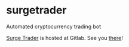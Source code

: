 # surgetrader
Automated cryptocurrency trading bot

[Surge Trader](https://www.reddit.com/r/surgetraderbot/) is hosted at Gitlab. See you [there](https://gitlab.com/metaperl/surgetrader)!

